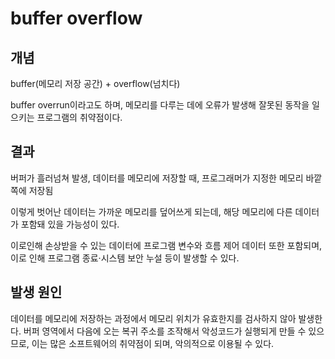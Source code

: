 # buffer overflow

## 개념

buffer(메모리 저장 공간) + overflow(넘치다)

buffer overrun이라고도 하며, 메모리를 다루는 데에 오류가 발생해 잘못된 동작을 일으키는 프로그램의 취약점이다.

## 결과

버퍼가 흘러넘쳐 발생, 데이터를 메모리에 저장할 때, 프로그래머가 지정한 메모리 바깥쪽에 저장됨

이렇게 벗어난 데이터는 가까운 메모리를 덮어쓰게 되는데, 해당 메모리에 다른 데이터가 포함돼 있을 가능성이 있다.

이로인해 손상받을 수 있는 데이터에 프로그램 변수와 흐름 제어 데이터 또한 포함되며, 이로 인해 프로그램 종료·시스템 보안 누설 등이 발생할 수 있다.

## 발생 원인

데이터를 메모리에 저장하는 과정에서 메모리 위치가 유효한지를 검사하지 않아 발생한다. 버퍼 영역에서 다음에 오는 복귀 주소를 조작해서 악성코드가 실행되게 만들 수 있으므로, 이는 많은 소프트웨어의 취약점이 되며, 악의적으로 이용될 수 있다.

